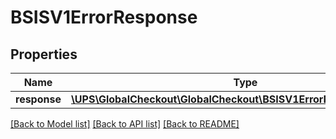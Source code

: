 # BSISV1ErrorResponse

## Properties
Name | Type | Description | Notes
------------ | ------------- | ------------- | -------------
**response** | [**\UPS\GlobalCheckout\GlobalCheckout\BSISV1ErrorResponseResponse**](BSISV1ErrorResponseResponse.md) |  | 

[[Back to Model list]](../../README.md#documentation-for-models) [[Back to API list]](../../README.md#documentation-for-api-endpoints) [[Back to README]](../../README.md)

